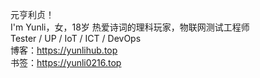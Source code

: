 元亨利贞！<br>
I'm Yunli，女，18岁
热爱诗词的理科玩家，物联网测试工程师<br>
Tester / UP / IoT / ICT / DevOps<br>
博客：<a herf="https://yunlihub.top" target="_blank">https://yunlihub.top</a><br>
书签：<a herf="https://yunli0216.top" target="_blank">https://yunli0216.top</a>
